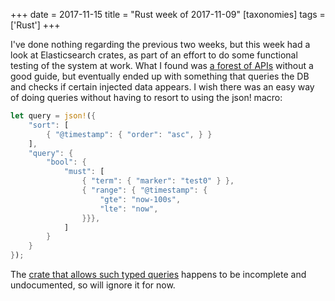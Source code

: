 +++
date = 2017-11-15
title = "Rust week of 2017-11-09"
[taxonomies]
tags = ['Rust']
+++

I've done nothing regarding the previous two weeks, but this week had a
look at Elasticsearch crates, as part of an effort to do some functional
testing of the system at work. What I found was [a forest of APIs]
without a good guide, but eventually ended up with something that
queries the DB and checks if certain injected data appears. I wish there
was an easy way of doing queries without having to resort to using the
json! macro:

```rust
let query = json!({
    "sort": [
        { "@timestamp": { "order": "asc", } }
    ],
    "query": {
        "bool": {
            "must": [
                { "term": { "marker": "test0" } },
                { "range": { "@timestamp": {
                    "gte": "now-100s",
                    "lte": "now",
                }}},
            ]
        }
    }
});
```

The [crate that allows such typed queries] happens to be incomplete and
undocumented, so will ignore it for now.

[a forest of APIs]: https://docs.rs/elastic/*/elastic
[crate that allows such typed queries]: https://github.com/elastic-rs/elastic/tree/master/src/queries
